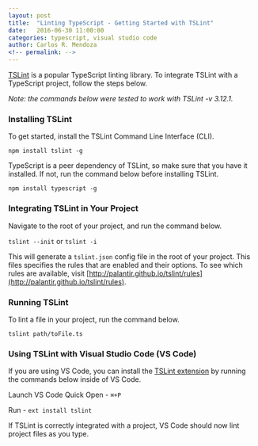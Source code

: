 ```yaml
---
layout: post
title:  "Linting TypeScript - Getting Started with TSLint"
date:   2016-06-30 11:00:00
categories: typescript, visual studio code
author: Carlos R. Mendoza
<!-- permalink: -->
---
```


[TSLint](https://palantir.github.io/tslint/) is a popular TypeScript linting library. To integrate TSLint with a TypeScript project, follow the steps below.  

*Note: the commands below were tested to work with TSLint -v 3.12.1.*

### Installing TSLint
To get started, install the TSLint Command Line Interface (CLI).

`npm install tslint -g`

TypeScript is a peer dependency of TSLint, so make sure that you have it installed. If not, run the command below before installing TSLint.

`npm install typescript -g`

### Integrating TSLint in Your Project
Navigate to the root of your project, and run the command below.

`tslint --init` or `tslint -i`

This will generate a `tslint.json` config file in the root of your project. This files specifies the rules that are enabled and their options. To see which rules are available, visit [http://palantir.github.io/tslint/rules](http://palantir.github.io/tslint/rules).

### Running TSLint
To lint a file in your project, run the command below.

`tslint path/toFile.ts`

### Using TSLint with Visual Studio Code (VS Code)
If you are using VS Code, you can install the [TSLint extension](https://marketplace.visualstudio.com/items?itemName=eg2.tslint) by running the commands below inside of VS Code.

Launch VS Code Quick Open - `⌘+P`

Run - `ext install tslint`

If TSLint is correctly integrated with a project, VS Code should now lint project files as you type.



